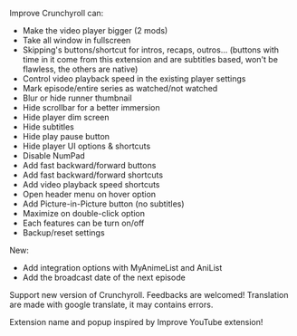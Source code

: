 Improve Crunchyroll can:
 - Make the video player bigger (2 mods)
 - Take all window in fullscreen
 - Skipping's buttons/shortcut for intros, recaps, outros... (buttons with time in it come from this extension and are subtitles based, won't be flawless, the others are native)
 - Control video playback speed in the existing player settings
 - Mark episode/entire series as watched/not watched
 - Blur or hide runner thumbnail
 - Hide scrollbar for a better immersion
 - Hide player dim screen
 - Hide subtitles
 - Hide play pause button
 - Hide player UI options & shortcuts
 - Disable NumPad
 - Add fast backward/forward buttons
 - Add fast backward/forward shortcuts
 - Add video playback speed shortcuts
 - Open header menu on hover option
 - Add Picture-in-Picture button (no subtitles)
 - Maximize on double-click option
 - Each features can be turn on/off
 - Backup/reset settings

New:
 - Add integration options with MyAnimeList and AniList
 - Add the broadcast date of the next episode

Support new version of Crunchyroll.
Feedbacks are welcomed!
Translation are made with google translate, it may contains errors.

Extension name and popup inspired by Improve YouTube extension!
